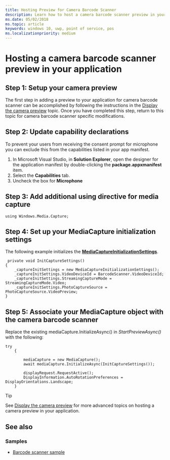 ```yaml
---
title: Hosting Preview for Camera Barcode Scanner
description: Learn how to host a camera barcode scanner preview in your application
ms.date: 05/02/2018
ms.topic: article
keywords: windows 10, uwp, point of service, pos
ms.localizationpriority: medium
---
```

# Hosting a camera barcode scanner preview in your application
## Step 1: Setup your camera preview
The first step in adding a preview to your application for camera barcode scanner can be accomplished by following the instructions in the [Display the camera preview](../audio-video-camera/simple-camera-preview-access.md) topic.  Once you have completed this step, return to this topic for camera barcode scanner specific modifications.

## Step 2: Update capability declarations
To prevent your users from receiving the consent prompt for microphone you can exclude this from the capabilities listed in your app manifest.

1. In Microsoft Visual Studio, in **Solution Explorer**, open the designer for the application manifest by double-clicking the **package.appxmanifest** item.
2. Select the **Capabilities** tab.
3. Uncheck the box for **Microphone**

 ## Step 3: Add additional using directive for media capture

```Csharp
using Windows.Media.Capture;
```

## Step 4: Set up your MediaCapture initialization settings
The following example initializes the [**MediaCaptureInitializationSettings**](https://docs.microsoft.com/uwp/api/windows.media.capture.mediacaptureinitializationsettings). 

```Csharp
 private void InitCaptureSettings()
{
    _captureInitSettings = new MediaCaptureInitializationSettings();
    _captureInitSettings.VideoDeviceId = BarcodeScanner.VideoDeviceId;
    _captureInitSettings.StreamingCaptureMode = StreamingCaptureMode.Video;
    _captureInitSettings.PhotoCaptureSource = PhotoCaptureSource.VideoPreview;
}
```
## Step 5: Associate your MediaCapture object with the camera barcode scanner
Replace the existing mediaCapture.InitializeAsync() in *StartPreviewAsync()* with the following:

```Csharp
try
    {

        mediaCapture = new MediaCapture();
        await mediaCapture.InitializeAsync(InitCaptureSettings());

        displayRequest.RequestActive();
        DisplayInformation.AutoRotationPreferences = DisplayOrientations.Landscape;
    }
```

> [!TIP]
> See [Display the camera preview](https://docs.microsoft.com/windows/uwp/audio-video-camera/simple-camera-preview-access#add-capability-declarations-to-the-app-manifest) for more advanced topics on hosting a camera preview in your application.

## See also

### Samples

- [Barcode scanner sample](https://github.com/microsoft/Windows-universal-samples/tree/master/Samples/BarcodeScanner)
